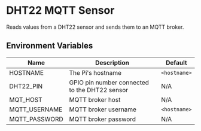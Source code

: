 # DHT22 MQTT Sensor

Reads values from a DHT22 sensor and sends them to an MQTT broker.

## Environment Variables

| Name | Description | Default |
|------|-------------|---------|
| HOSTNAME | The Pi's hostname | `<hostname>` |
| DHT22_PIN | GPIO pin number connected to the DHT22 sensor | N/A |
| MQT_HOST | MQTT broker host | N/A |
| MQTT_USERNAME | MQTT broker username | `<hostname>` |
| MQTT_PASSWORD | MQTT broker password | N/A |
